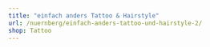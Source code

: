 ```yaml
---
title: "einfach anders Tattoo & Hairstyle"
url: /nuernberg/einfach-anders-tattoo-und-hairstyle-2/
shop: Tattoo
---
```

